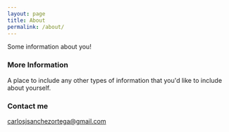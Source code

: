 ```yaml
---
layout: page
title: About
permalink: /about/
---
```


Some information about you!

### More Information

A place to include any other types of information that you'd like to include about yourself.

### Contact me

[carlosjsanchezortega@gmail.com](mailto:carlosjsanchezortega@gmail.com)